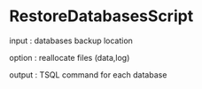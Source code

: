 # RestoreDatabasesScript

input : databases backup location 

option : reallocate files (data,log)

output : TSQL command for each database 
